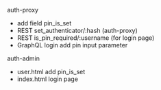 
auth-proxy

- add field pin_is_set 
- REST set_authenticator/:hash (auth-proxy)
- REST is_pin_required/:username (for login page)
- GraphQL login add pin input parameter

auth-admin 

- user.html add pin_is_set
- index.html login page